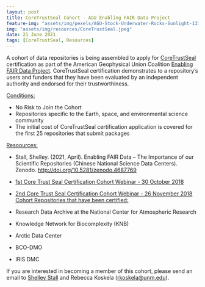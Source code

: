 ```yaml
---
layout: post
title: CoreTrustSeal Cohort - AGU Enabling FAIR Data Project
feature-img: "assets/img/pexels/AGU-Stock-Underwater-Rocks-Sunlight-1314x400.jpg"
img: "assets/img/resources/CoreTrustSeal.jpeg"
date: 21 June 2021
tags: [CoreTrustSeal, Resources]
---
```


A cohort of data repositories is being assembled to apply for [CoreTrustSeal](https://www.coretrustseal.org/) certification as part of the American Geophysical Union Coalition [Enabling FAIR Data Project](https://eos.org/agu-news/enabling-fair-data-across-the-earth-and-space-sciences). CoreTrustSeal certification demonstrates to a repository’s users and funders that they have been evaluated by an independent authority and endorsed for their trustworthiness.  

<u>Conditions:</u>

* No Risk to Join the Cohort
* Repositories specific to the Earth, space, and environmental science community
* The initial cost of CoreTrustSeal certification application is covered for the first 25 repositories that submit packages

<u>Resoources:</u>   

* Stall, Shelley. (2021, April). Enabling FAIR Data – The Importance of our Scientific Repositories (Chinese National Science Data Centers). Zenodo. http://doi.org/10.5281/zenodo.4687769
* [1st Core Trust Seal Certification Cohort Webinar - 30 October 2018](https://www.youtube.com/watch?v=gs9HTzxbx0s)
* [2nd Core Trust Seal Certification Cohort Webinar - 26 November 2018](https://youtu.be/vV_3ZcDsagA)
 
<u>Cohort Repositories that have been certified:</u>  

* Research Data Archive at the National Center for Atmospheric Research
* Knowledge Network for Biocomplexity (KNB)
* Arctic Data Center
* BCO-DMO
* IRIS DMC

If you are interested in becoming a member of this cohort, please send an email to [Shelley Stall](mailto:sstall@agu.org) and Rebecca Koskela ([rkoskela@unm.edu](mailto:rkoskela@unm.edu)).

